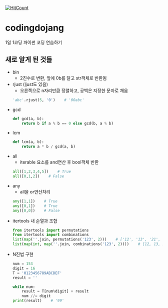 [![HitCount](http://hits.dwyl.com/Sean-Parkk/codingdojang.svg)](http://hits.dwyl.com/Sean-Parkk/codingdojang)

# codingdojang
1일 1코딩 파이썬 코딩 연습하기

## 새로 알게 된 것들
* bin
  * 2진수로 변환, 앞에 0b를 달고 str객체로 반환됨
* rjust (ljust도 있음)
  * 오른쪽으로 n자리만큼 정렬하고, 공백은 지정한 문자로 채움
  ```python 
  'abc'.rjust(5, '0')    # '00abc'
  ```
* gcd
  ```python
  def gcd(a, b):
      return b if a % b == 0 else gcd(b, a % b)
  ```
* lcm
  ```python 
  def lcm(a, b):
      return a * b / gcd(a, b)
  ```
* all
  * iterable 요소를 and연산 후 bool객체 반환
  ```python
  all([1,2,3,4,5])    # True
  all([0,1,2])    # False
  ```
* any
  * all을 or연산처리
  ```python
  any([1,1])    # True
  any([0,1])    # True
  any([0,0])    # False
  ```
* itertools 내 순열과 조합
  ```python
  from itertools import permutations
  from itertools import combinations
  list(map(''.join, permutations('123', 2)))    # ['12', '13', '21', '23', '31', '32']
  list(map(int, map(''.join, combinations('123', 2))))    # [12, 13, 23]
  ```
* N진법 구현
  ```python
  num = 153
  digit = 16
  T = '0123456789ABCDEF'
  result = ''
  
  while num:
      result = T[num%digit] + result
      num //= digit
  print(result)    # '99'
  ```
